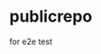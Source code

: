 # publicrepo
for e2e test






















































































































































































































































































































































































































































































































































































































































































































































































































































































































































































































































































































































































































































































































































































































































































































































































































































































































































































































































































































































































































































































































































































































































































































































































































































































































































































































































































































































































































































































































































































































































































































































































































































































































































































































































































































































































































































































































































































































































































































































































































































































































































































































































































































































































































































































































































































































































































































































































